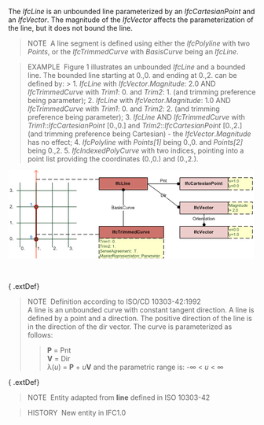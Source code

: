 ﻿The _IfcLine_ is an unbounded line parameterized by an _IfcCartesianPoint_ and an _IfcVector_. The magnitude of the _IfcVector_ affects the parameterization of the line, but it does not bound the line.

> NOTE&nbsp; A line segment is defined using either the _IfcPolyline_ with two _Points_, or the _IfcTrimmedCurve_ with _BasisCurve_ being an _IfcLine_.

> EXAMPLE&nbsp; Figure 1 illustrates an unbounded _IfcLine_ and a bounded line. The bounded line starting at 0.,0. and ending at 0.,2. can be defined by: > 1. _IfcLine_ with _IfcVector_._Magnitude_: 2.0 AND _IfcTrimmedCurve_ with _Trim1_: 0. and _Trim2_: 1. (and trimming preference being parameter);
> 2. _IfcLine_ with _IfcVector_._Magnitude_: 1.0 AND _IfcTrimmedCurve_ with _Trim1_: 0. and _Trim2_: 2. (and trimming preference being parameter);
> 3. _IfcLine_ AND _IfcTrimmedCurve_ with _Trim1_::_IfcCartesianPoint_ [0.,0.] and _Trim2_::_IfcCartesianPoint_ [0.,2.] (and trimming preference being Cartesian) - the _IfcVector_._Magnitude_ has no effect;
> 4. _IfcPolyline_ with _Points[1]_ being 0.,0. and _Points[2]_ being 0.,2.
> 5. _IfcIndexedPolyCurve_ with two indices, pointing into a point list providing the coordinates (0.,0.) and (0.,2.).

!["line examples"](../../../../../../figures/ifcline-fig1.png "Figure 1 &mdash; Unbounded _IfcLine_ and bounded _IfcTrimmedCurve_")

&nbsp;

{ .extDef}
> NOTE&nbsp; Definition according to ISO/CD 10303-42:1992  
> A line is an unbounded curve with constant tangent direction. A line is defined by a point and a direction. The positive direction of the line is in the direction of the dir vector. The curve is parameterized as follows: 
>> **P** = Pnt  
>> **V** = Dir  
>> &lambda;(_u_) = **P** + _u_**V**
>  and the parametric range is: -&infin; &lt; _u_ &lt; &infin;

{ .extDef}
> NOTE&nbsp; Entity adapted from **line** defined in ISO 10303-42

> HISTORY&nbsp; New entity in IFC1.0
